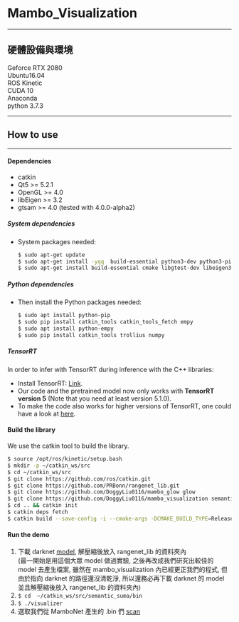 # Mambo_Visualization

---

## 硬體設備與環境

Geforce RTX 2080  
Ubuntu16.04  
ROS Kinetic  
CUDA 10  
Anaconda  
python 3.7.3

---
## How to use
---

#### Dependencies
- catkin
- Qt5 >= 5.2.1
- OpenGL >= 4.0
- libEigen >= 3.2
- gtsam >= 4.0 (tested with 4.0.0-alpha2)

##### System dependencies

- System packages needed:
  ```sh
  $ sudo apt-get update 
  $ sudo apt-get install -yqq  build-essential python3-dev python3-pip apt-utils git cmake libboost-all-dev libyaml-cpp-dev libopencv-dev
  $ sudo apt-get install build-essential cmake libgtest-dev libeigen3-dev libboost-all-dev qtbase5-dev libglew-dev libqt5libqgtk2 catkin
  ```
  
##### Python dependencies

- Then install the Python packages needed:

  ```sh
  $ sudo apt install python-pip
  $ sudo pip install catkin_tools catkin_tools_fetch empy
  $ sudo apt install python-empy
  $ sudo pip install catkin_tools trollius numpy
  ```
  
##### TensorRT

In order to infer with TensorRT during inference with the C++ libraries:

- Install TensorRT: [Link](https://developer.nvidia.com/tensorrt).
- Our code and the pretrained model now only works with **TensorRT version 5** (Note that you need at least version 5.1.0).
- To make the code also works for higher versions of TensorRT, one could have a look at [here](https://github.com/PRBonn/rangenet_lib/issues/9).

#### Build the library
We use the catkin tool to build the library.

  ```sh
  $ source /opt/ros/kinetic/setup.bash
  $ mkdir -p ~/catkin_ws/src
  $ cd ~/catkin_ws/src
  $ git clone https://github.com/ros/catkin.git 
  $ git clone https://github.com/PRBonn/rangenet_lib.git
  $ git clone https://github.com/DoggyLiu0116/mambo_glow glow
  $ git clone https://github.com/DoggyLiu0116/mambo_visualization semantic_suma
  $ cd .. && catkin init
  $ catkin deps fetch
  $ catkin build --save-config -i --cmake-args -DCMAKE_BUILD_TYPE=Release -DOPENGL_VERSION=430 -DENABLE_NVIDIA_EXT=YES

  ```
  
#### Run the demo

1. 下載 darknet [model](http://www.ipb.uni-bonn.de/html/projects/semantic_suma/darknet53.tar.gz), 解壓縮後放入 rangenet_lib 的資料夾內  
(最一開始是用這個大眾 model 做過實驗, 之後再改成我們研究出較佳的 model 去產生檔案, 雖然在 mambo_visualization 內已經更正我們的程式, 但由於指向 darknet 的路徑還沒清乾淨, 所以還務必再下載 darknet 的 model 並且解壓縮後放入 rangenet_lib 的資料夾內)  
2. `$ cd  ~/catkin_ws/src/semantic_suma/bin `  
3. `$ ./visualizer `  
4. 選取我們從 MamboNet 產生的 .bin 們 [scan](https://drive.google.com/drive/u/1/folders/1750c7j-UaKiubwqtlM9HWYEEFtZRQiZ0)
